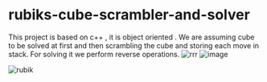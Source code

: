 # rubiks-cube-scrambler-and-solver
This project is based on c++ , it is object oriented . We are assuming cube to be solved at first and then scrambling the cube and storing each move in stack. For solving it we perform reverse operations.
![rrr](https://user-images.githubusercontent.com/54227869/115658525-8e9b7600-a356-11eb-9afe-208b4dae0842.jpg)
![image](https://user-images.githubusercontent.com/54227869/115659558-55640580-a358-11eb-816f-6133641286e7.png)

![rubik](https://user-images.githubusercontent.com/54227869/115658582-a8d55400-a356-11eb-9d36-5c9725bc7b0f.jpg)


